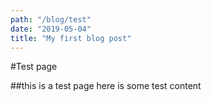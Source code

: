 ```yaml
---
path: "/blog/test"
date: "2019-05-04"
title: "My first blog post"
---
```


#Test page

##this is a test page
here is some test content